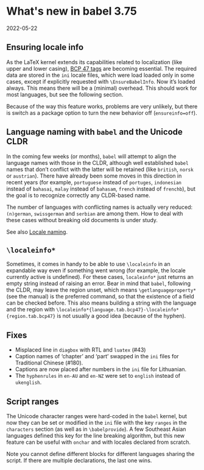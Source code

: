 # What's new in babel 3.75

2022-05-22

## Ensuring locale info

As the LaTeX kernel extends its capabilities related to localization
(like upper and lower casing), [BCP 47
tags](https://en.wikipedia.org/wiki/IETF_language_tag) are becoming
essential. The required data are stored in the `ini` locale files,
which were load loaded only in some cases, except if explicitly
requested with `\EnsureBabelInfo`. Now it’s loaded always. This means
there will be a (minimal) overhead. This should work for most languages,
but see the following section.

Because of the way this feature works, problems are very unlikely, but
there is switch as a package option to turn the new behavior off
(`ensureinfo=off`).

## Language naming with `babel` and the Unicode CLDR

In the coming few weeks (or months), `babel` will attempt to align the
language names with those in the CLDR, although well established
`babel` names that don’t conflict with the latter will be retained
(like `british`, `norsk` or `austrian`). There have already been some
moves in this direction in recent years (for example, `portuguese`
instead of `portuges`, `indonesian` instead of `bahasai`, `malay`
instead of `bahasam`, `french` instead of `frenchb`), but the goal is
to recognize correctly any CLDR-based name.

The number of languages with conflicting names is actually very
reduced: `(n)german`, `swissgerman` and `serbian` are among them. How
to deal with these cases without breaking old documents is under study.

See also [Locale naming](https://latex3.github.io/babel/guides/locale-naming.html).

## `\localeinfo*`

Sometimes, it comes in handy to be able to use `\localeinfo` in an
expandable way even if something went wrong (for example, the locale
currently active is undefined). For these cases, `localeinfo*` just
returns an empty string instead of raising an error. Bear in mind that
`babel`, following the CLDR, may leave the region unset, which means
`\getlanguageproperty*` (see the manual) is the preferred command, so
that the existence of a field can be checked before. This also means
building a string with the language and the region with
`\localeinfo*{language.tab.bcp47}-\localeinfo*{region.tab.bcp47}` is
not usually a good idea (because of the hyphen).

## Fixes

* Misplaced line in `diagbox` with RTL and `luatex` (#43)
* Caption names of ‘chapter’ and ‘part’ swapped in the `ini` files for
  Traditional Chinese (#180).
* Captions are now placed after numbers in the `ini` file for Lithuanian.
* The `hyphenrules` in `en-AU` and `en-NZ` were set to `english`
  instead of `ukenglish`.

## Script ranges

The Unicode character ranges were hard-coded in the `babel` kernel, but
now they can be set or modified in the `ini` file with the key `ranges`
in the `characters` section (as well as in `\babelprovide`). A few
Southeast Asian languages defined this key for the line breaking
algorithm, but this new feature can be useful with `onchar` and with
locales declared from scratch.

Note you cannot define different blocks for different languages sharing
the script. If there are multiple declarations, the last one wins.




